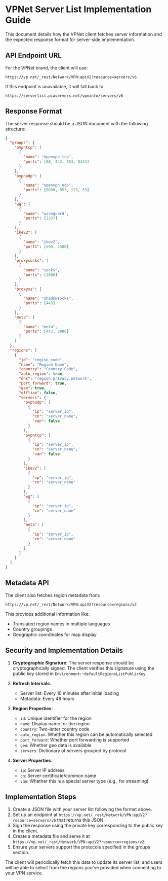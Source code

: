# VPNet Server List Implementation Guide

This document details how the VPNet client fetches server information and the expected response format for server-side implementation.

## API Endpoint URL

For the VPNet brand, the client will use:
```
https://vp.net/_rest/Network/VPN:apiV2?resource=servers/v6
```

If this endpoint is unavailable, it will fall back to:
```
https://serverlist.piaservers.net/vpninfo/servers/v6
```

## Response Format

The server response should be a JSON document with the following structure:

```json
{
  "groups": {
    "ovpntcp": [
      {
        "name": "openvpn_tcp",
        "ports": [80, 443, 853, 8443]
      }
    ],
    "ovpnudp": [
      {
        "name": "openvpn_udp",
        "ports": [8080, 853, 123, 53]
      }
    ],
    "wg": [
      {
        "name": "wireguard",
        "ports": [1337]
      }
    ],
    "ikev2": [
      {
        "name": "ikev2",
        "ports": [500, 4500]
      }
    ],
    "proxysocks": [
      {
        "name": "socks",
        "ports": [1080]
      }
    ],
    "proxyss": [
      {
        "name": "shadowsocks",
        "ports": [443]
      }
    ],
    "meta": [
      {
        "name": "meta",
        "ports": [443, 8080]
      }
    ]
  },
  "regions": [
    {
      "id": "region_code",
      "name": "Region Name",
      "country": "Country Code",
      "auto_region": true,
      "dns": "region.privacy.network",
      "port_forward": true,
      "geo": true,
      "offline": false,
      "servers": {
        "ovpnudp": [
          {
            "ip": "server_ip",
            "cn": "server_name",
            "van": false
          }
        ],
        "ovpntcp": [
          {
            "ip": "server_ip",
            "cn": "server_name",
            "van": false
          }
        ],
        "ikev2": [
          {
            "ip": "server_ip",
            "cn": "server_name"
          }
        ],
        "wg": [
          {
            "ip": "server_ip",
            "cn": "server_name"
          }
        ],
        "meta": [
          {
            "ip": "server_ip",
            "cn": "server_name"
          }
        ]
      }
    }
  ]
}
```

## Metadata API

The client also fetches region metadata from:
```
https://vp.net/_rest/Network/VPN:apiV2?resource=regions/v2
```

This provides additional information like:
- Translated region names in multiple languages
- Country groupings
- Geographic coordinates for map display

## Security and Implementation Details

1. **Cryptographic Signature**: The server response should be cryptographically signed. The client verifies this signature using the public key stored in `Environment::defaultRegionsListPublicKey`.

2. **Refresh Intervals**: 
   - Server list: Every 10 minutes after initial loading
   - Metadata: Every 48 hours

3. **Region Properties**:
   - `id`: Unique identifier for the region
   - `name`: Display name for the region
   - `country`: Two-letter country code
   - `auto_region`: Whether this region can be automatically selected
   - `port_forward`: Whether port forwarding is supported
   - `geo`: Whether geo data is available
   - `servers`: Dictionary of servers grouped by protocol

4. **Server Properties**:
   - `ip`: Server IP address
   - `cn`: Server certificate/common name
   - `van`: Whether this is a special server type (e.g., for streaming)

## Implementation Steps

1. Create a JSON file with your server list following the format above.
2. Set up an endpoint at `https://vp.net/_rest/Network/VPN:apiV2?resource=servers/v6` that returns this JSON.
3. Sign the response using the private key corresponding to the public key in the client.
4. Create a metadata file and serve it at `https://vp.net/_rest/Network/VPN:apiV2?resource=regions/v2`.
5. Ensure your servers support the protocols specified in the groups section.

The client will periodically fetch this data to update its server list, and users will be able to select from the regions you've provided when connecting to your VPN service.